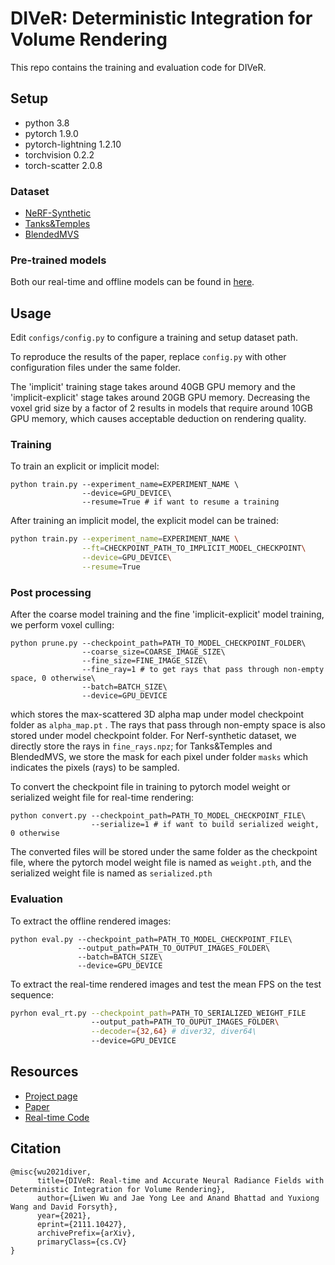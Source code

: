 # DIVeR: Deterministic Integration for Volume Rendering
This repo contains the training and evaluation code for DIVeR.

## Setup

- python 3.8
- pytorch 1.9.0
- pytorch-lightning 1.2.10
- torchvision 0.2.2
- torch-scatter 2.0.8

### Dataset

- [NeRF-Synthetic](https://github.com/bmild/nerf)
- [Tanks&Temples](https://github.com/facebookresearch/NSVF)
- [BlendedMVS](https://github.com/facebookresearch/NSVF)

### Pre-trained models

Both our real-time and offline models can be found in [here](https://drive.google.com/drive/folders/1iaQ-PIS7ydpoNj2OToLgAi-3lCyJG4MN?usp=sharing).

## Usage

Edit `configs/config.py` to configure a training and setup dataset path.

To reproduce the results of the paper, replace `config.py` with other configuration files under the same folder.

The 'implicit' training stage takes around 40GB GPU memory and the 'implicit-explicit' stage takes around 20GB GPU memory. Decreasing the voxel grid size by a factor of 2 results in models that require around 10GB GPU memory, which causes acceptable deduction on rendering quality.

### Training

To train an explicit or implicit model:

```shell
python train.py --experiment_name=EXPERIMENT_NAME \
				--device=GPU_DEVICE\
				--resume=True # if want to resume a training
```

After training an implicit model, the explicit model can be trained:

```sh
python train.py --experiment_name=EXPERIMENT_NAME \
				--ft=CHECKPOINT_PATH_TO_IMPLICIT_MODEL_CHECKPOINT\
				--device=GPU_DEVICE\
				--resume=True
```

### Post processing

After the coarse model training and the fine 'implicit-explicit' model training, we perform voxel culling:

```shell
python prune.py --checkpoint_path=PATH_TO_MODEL_CHECKPOINT_FOLDER\
				--coarse_size=COARSE_IMAGE_SIZE\
				--fine_size=FINE_IMAGE_SIZE\
				--fine_ray=1 # to get rays that pass through non-empty space, 0 otherwise\
				--batch=BATCH_SIZE\
				--device=GPU_DEVICE
```

which stores the max-scattered 3D alpha map under model checkpoint folder as `alpha_map.pt` .  The rays that pass through non-empty space is also stored under model checkpoint folder. For Nerf-synthetic dataset, we directly store the rays in `fine_rays.npz`; for Tanks&Temples and BlendedMVS, we store the mask for each pixel under folder `masks` which indicates the pixels (rays) to be sampled.

To convert the checkpoint file in training to pytorch model weight or serialized weight file for real-time rendering:

```shell
python convert.py --checkpoint_path=PATH_TO_MODEL_CHECKPOINT_FILE\
				  --serialize=1 # if want to build serialized weight, 0 otherwise
```

The converted files will be stored under the same folder as the checkpoint file, where the pytorch model weight file is named as `weight.pth`, and the serialized weight file is named as `serialized.pth`

### Evaluation

To extract the offline rendered images:

```shell
python eval.py --checkpoint_path=PATH_TO_MODEL_CHECKPOINT_FILE\
			   --output_path=PATH_TO_OUTPUT_IMAGES_FOLDER\
			   --batch=BATCH_SIZE\
			   --device=GPU_DEVICE
```

To extract the real-time rendered images and test the mean FPS on the test sequence:

```sh
pyrhon eval_rt.py --checkpoint_path=PATH_TO_SERIALIZED_WEIGHT_FILE
				  --output_path=PATH_TO_OUPUT_IMAGES_FOLDER\
				  --decoder={32,64} # diver32, diver64\ 
				  --device=GPU_DEVICE
```

## Resources

- [Project page](https://lwwu2.github.io/diver/)
- [Paper](https://arxiv.org/abs/2111.10427)
- [Real-time Code](https://github.com/lwwu2/diver-rt)

## Citation
```
@misc{wu2021diver,
      title={DIVeR: Real-time and Accurate Neural Radiance Fields with Deterministic Integration for Volume Rendering}, 
      author={Liwen Wu and Jae Yong Lee and Anand Bhattad and Yuxiong Wang and David Forsyth},
      year={2021},
      eprint={2111.10427},
      archivePrefix={arXiv},
      primaryClass={cs.CV}
}
```

